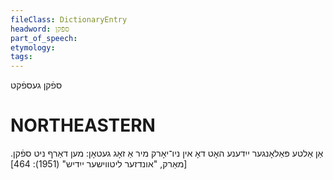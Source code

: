```yaml
---
fileClass: DictionaryEntry
headword: ספֿקן
part_of_speech: 
etymology: 
tags: 
---
```

ספֿקן
געספֿקט

NORTHEASTERN
==============

אַן אַלטע פּאַלאָנגער ייִדענע האָט דאָ אין ניו־יאָרק מיר אַ זאָג געטאָן: מען דאַרף ניט ספֿקן.
[מאַרק, "אונדזער ליטווישער ייִדיש" (1951): 464]